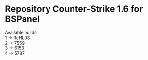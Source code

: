 # Repository Counter-Strike 1.6 for BSPanel

Available builds <br>
1 → ReHLDS<br>
2 → 7559<br>
3 → 6153<br>
4 → 5787
